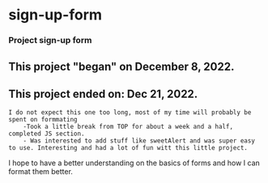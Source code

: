 # sign-up-form
### Project sign-up form
## This project "began" on December 8, 2022.
## This project ended on: Dec 21, 2022.
    I do not expect this one too long, most of my time will probably be spent on formmating
        -Took a little break from TOP for about a week and a half, completed JS section.
        - Was interested to add stuff like sweetAlert and was super easy to use. Interesting and had a lot of fun witt this little project. 
I hope to have a better understanding on the basics of forms and how I can format them better.
